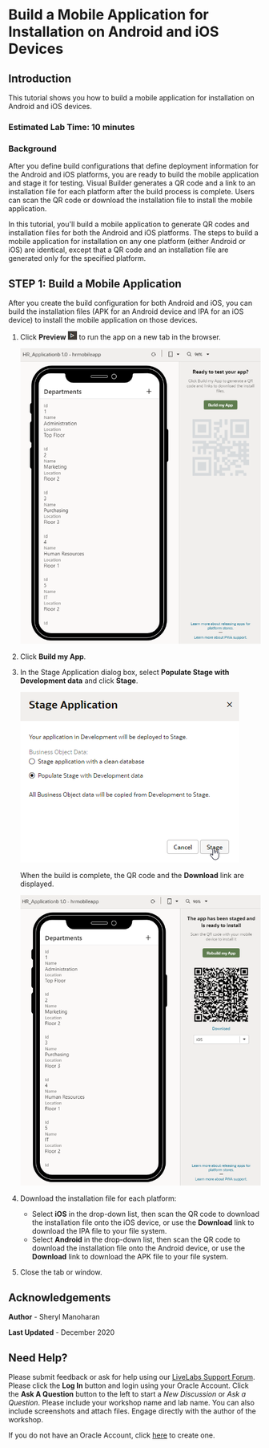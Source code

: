 # Build a Mobile Application for Installation on Android and iOS Devices

## Introduction

This tutorial shows you how to build a mobile application for installation on Android and iOS devices. 

### Estimated Lab Time:  10 minutes

### Background

After you define build configurations that define deployment information for the Android and iOS platforms, you are ready to build the mobile application and stage it for testing. Visual Builder generates a QR code and a link to an installation file for each platform after the build process is complete. Users can scan the QR code or download the installation file to install the mobile application.

In this tutorial, you'll build a mobile application to generate QR codes and installation files for both the Android and iOS platforms. The steps to build a mobile application for installation on any one platform (either Android or iOS) are identical, except that a QR code and an installation file are generated only for the specified platform.

## **STEP 1**: Build a Mobile Application

After you create the build configuration for both Android and iOS, you can build the installation files (APK for an Android device and IPA for an iOS device) to install the mobile application on those devices.  

1.  Click **Preview** ![](images/vbcsio_mob_run_icon.png) to run the app on a new tab in the browser.

    ![](images/vbcsio_mob_install_s1.png)

2.  Click **Build my App**.
3.  In the Stage Application dialog box, select **Populate Stage with Development data** and click **Stage**.

    ![](images/vbcsio_mob_install_s3.png)

    When the build is complete, the QR code and the **Download** link are displayed.

    ![](images/vbcsio_mob_install_s3b.png)

4.  Download the installation file for each platform:
    -   Select **iOS** in the drop-down list, then scan the QR code to download the installation file onto the iOS device, or use the **Download** link to download the IPA file to your file system.
    -   Select **Android** in the drop-down list, then scan the QR code to download the installation file onto the Android device, or use the **Download** link to download the APK file to your file system.
5.  Close the tab or window.

## Acknowledgements
**Author** - Sheryl Manoharan

**Last Updated** - December 2020

## Need Help?
Please submit feedback or ask for help using our [LiveLabs Support Forum](https://community.oracle.com/tech/developers/categories/livelabsdiscussions). Please click the **Log In** button and login using your Oracle Account. Click the **Ask A Question** button to the left to start a *New Discussion* or *Ask a Question*.  Please include your workshop name and lab name.  You can also include screenshots and attach files.  Engage directly with the author of the workshop.

If you do not have an Oracle Account, click [here](https://profile.oracle.com/myprofile/account/create-account.jspx) to create one.
